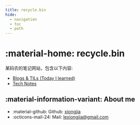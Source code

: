 ```yaml
---
title: recycle.bin
hide:
  - navigation
  - toc
  - path
---
```


# :material-home: recycle.bin

某码农的笔记网站，包含以下内容:

- [Blogs & TILs (Today I learned)](/notes/)
- [Tech Notes](/tech/collection/)


## :material-information-variant: About me

- :material-github: Github: [xiongjia](https://github.com/xiongjia)
- :octicons-mail-24: Mail: [lexiongjia@gmail.com](mailto:lexiongjia@gmail.com)


